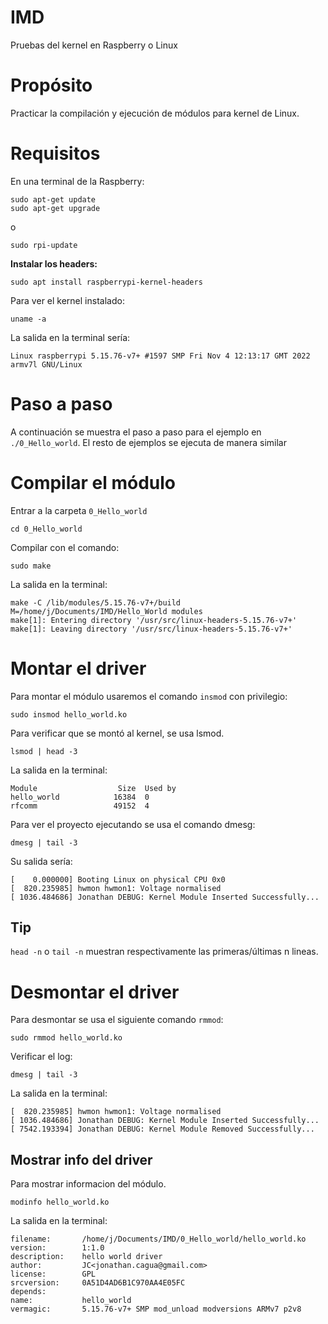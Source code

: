 # IMD
Pruebas del kernel en Raspberry o Linux

# Propósito
Practicar la compilación y ejecución de módulos para kernel de Linux.

# Requisitos
En una terminal de la Raspberry:

    sudo apt-get update
    sudo apt-get upgrade

o

    sudo rpi-update

**Instalar los headers:**

    sudo apt install raspberrypi-kernel-headers

Para ver el kernel instalado:

    uname -a

La salida en la terminal sería:

    Linux raspberrypi 5.15.76-v7+ #1597 SMP Fri Nov 4 12:13:17 GMT 2022 armv7l GNU/Linux

# Paso a paso
A continuación se muestra el paso a paso para el ejemplo en `./0_Hello_world`.
El resto de ejemplos se ejecuta de manera similar

# Compilar el módulo
Entrar a la carpeta `0_Hello_world`

    cd 0_Hello_world

Compilar con el comando:

    sudo make

La salida en la terminal:

    make -C /lib/modules/5.15.76-v7+/build  M=/home/j/Documents/IMD/Hello_World modules
    make[1]: Entering directory '/usr/src/linux-headers-5.15.76-v7+'
    make[1]: Leaving directory '/usr/src/linux-headers-5.15.76-v7+'

# Montar el driver
Para montar el módulo usaremos el comando `insmod` con privilegio:

    sudo insmod hello_world.ko

Para verificar que se montó al kernel, se usa lsmod.

    lsmod | head -3

La salida en la terminal:

    Module                  Size  Used by
    hello_world            16384  0
    rfcomm                 49152  4

Para ver el proyecto ejecutando se usa el comando dmesg:

    dmesg | tail -3

Su salida sería:

    [    0.000000] Booting Linux on physical CPU 0x0
    [  820.235985] hwmon hwmon1: Voltage normalised
    [ 1036.484686] Jonathan DEBUG: Kernel Module Inserted Successfully...

## Tip
`head -n` o `tail -n` muestran respectivamente las primeras/últimas n lineas.

# Desmontar el driver
Para desmontar se usa el siguiente comando `rmmod`:

    sudo rmmod hello_world.ko

Verificar el log:

    dmesg | tail -3

La salida en la terminal:

    [  820.235985] hwmon hwmon1: Voltage normalised
    [ 1036.484686] Jonathan DEBUG: Kernel Module Inserted Successfully...
    [ 7542.193394] Jonathan DEBUG: Kernel Module Removed Successfully...


## Mostrar info del driver
Para mostrar informacion del módulo.

    modinfo hello_world.ko

La salida en la terminal:

    filename:       /home/j/Documents/IMD/0_Hello_world/hello_world.ko
    version:        1:1.0
    description:    hello world driver
    author:         JC<jonathan.cagua@gmail.com>
    license:        GPL
    srcversion:     0A51D4AD6B1C970AA4E05FC
    depends:
    name:           hello_world
    vermagic:       5.15.76-v7+ SMP mod_unload modversions ARMv7 p2v8

